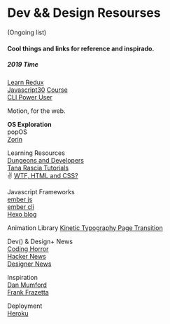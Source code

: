 # Dev && Design Resourses

(Ongoing list)

#### Cool things and links for reference and inspirado.

##### 2019 Time
[Learn Redux](https://learnredux.com/)  
[Javascript30](https://javascript30.com/) [Course](https://courses.wesbos.com/account)  
[CLI Power User](https://commandlinepoweruser.com/)  


Motion, for the web.  

**OS Exploration**  
popOS  
[Zorin](https://zorin.com/os/)

Learning Resources  
[Dungeons and Developers](http://www.dungeonsanddevelopers.com/)  
[Tana Rascia Tutorials](https://www.taniarascia.com/)  
✌
[WTF, HTML and CSS?](http://wtfhtmlcss.com/)

Javascript Frameworks  
[ember js](http://emberjs.com)  
[ember cli](https://ember-cli.com/)  
[Hexo blog](https://hexo.io/)

Animation Library
[Kinetic Typography Page Transition ](https://tympanus.net/codrops/2021/09/29/kinetic-typography-page-transition/)

Dev() & Design+ News  
[Coding Horror](http://blog.codinghorror.com)  
[Hacker News](https://news.ycombinator.com/)  
[Designer News](https://www.designernews.co/)  

Inspiration  
[Dan Mumford](http://www.dan-mumford.com/)  
[Frank Frazetta](http://www.frazettagirls.com/)  
  
Deployment  
[Heroku](https://www.heroku.com/)
